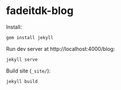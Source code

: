 # fadeitdk-blog

Install:
```bash
gem install jekyll
```

Run dev server at http://localhost:4000/blog:
```bash
jekyll serve
```

Build site (`_site/`):
```bash
jekyll build
```
